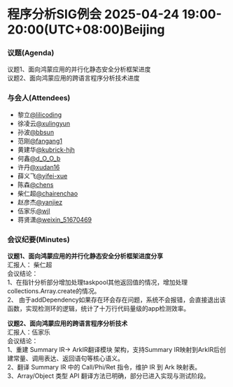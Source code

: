 # 程序分析SIG例会 2025-04-24 19:00-20:00(UTC+08:00)Beijing
### 议题(Agenda)
议题1、面向鸿蒙应用的并行化静态安全分析框架进度  
议题2、面向鸿蒙应用的跨语言程序分析技术进度

### 与会人(Attendees)
- 黎立[@lilicoding](https://gitcode.com/lilicoding)
- 徐凌云[@xulingyun](https://gitcode.com/muya318)
- 孙波[@bbsun](https://gitcode.com/bbsun)
- 范刚[@fangang1](https://gitcode.com/fangang1)
- 黄建华[@kubrick-hjh](https://gitcode.com/kubrick-hjh)
- 何鑫[@d_O_O_b](https://gitcode.com/d_O_O_b)
- 许丹[@xudan16](https://gitcode.com/xudan16)
- 薛义飞[@yifei-xue](https://gitcode.com/yifei-xue)
- 陈森[@chens](https://gitcode.com/chens)
- 柴仁超[@chairenchao](https://gitcode.com/chairenchao)
- 赵彦杰[@yanjiez](https://gitcode.com/yanjiez)
- 伍家乐[@wjl](https://gitcode.com/wjl)
- 蒋贤潇[@weixin_51670469](https://gitcode.com/weixin_51670469)

### 会议纪要(Minutes)
**议题1、面向鸿蒙应用的并行化静态安全分析框架进度分享**  
汇报人： 柴仁超  
会议结论：  
1、在指针分析部分增加处理taskpool其他返回值的情况，增加处理collections.Array.create的情况。  
2、 由于addDependency如果存在环会存在问题，系统不会报错，会直接退出该函数，实现检测环的逻辑，统计了十万行代码量级的app检测效率。

**议题2、面向鸿蒙应用的跨语言程序分析技术**  
汇报人：伍家乐   
会议结论：  
1、重建 Summary IR-> ArkIR翻译模块 架构，支持Summary IR映射到ArkIR后创建常量、调用表达、返回语句等核心语义。  
2、翻译 Summary IR 中的 Call/Phi/Ret 指令，维护 IR 到 Ark 映射表。  
3、Array/Object 类型 API 翻译方法已明确，部分已进入实现与测试阶段。  
